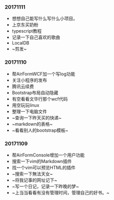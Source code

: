 ### 20171111
* 想想自己能写什么写什么小项目。
* 上京东买奶粉
* typescript教程
* 记录一下自己喜欢的歌曲
* LocalDB
* ~剪发~

### 20171110
* 帮AirFormWCF加一个写log功能
* 关注小程序的发布
* 腾讯云续费
* Bootstrap布局自动隐藏
* 有空看看文华行那个wcf代码
* 用空玩玩linux
* 整理一下电脑文件
* ~查询一下昨天买的快递~
* ~markdown的表格~
* ~看看别人的bootstrap模板~

### 20171109
* 帮AirFormConsole增加一个用户功能
* 搜索一下vim的Markdown插件
* 找一个vim可以预览HTML的插件
* ~搜索一下無法天女~
* ~将我记事的网址记下~
* ~写一个日记，记录一下昨晚的梦~
* ~上当当看看有没有管理时间，管理自己的好书。~


